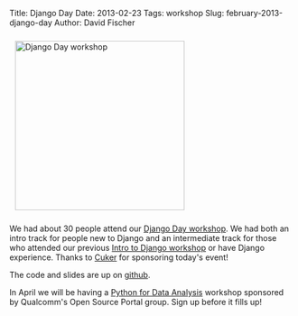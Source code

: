 Title: Django Day
Date: 2013-02-23
Tags: workshop
Slug: february-2013-django-day
Author: David Fischer

<a href="/static/images/2013-02-23_django-day.jpg">
  <img src="/static/images/2013-02-23_django-day.jpg" style="width: 300px; margin: 10px;" class="img-polaroid pull-right" alt="Django Day workshop" />
</a>

We had about 30 people attend our
[Django Day workshop](http://www.meetup.com/pythonsd/events/95751792/).
We had both an intro track for people new to Django and an intermediate
track for those who attended our previous
[Intro to Django workshop](http://www.meetup.com/pythonsd/events/83842622/)
or have Django experience. Thanks to
[Cuker](http://cukerinteractive.com) for sponsoring today's event!

The code and slides are up on
[github](https://github.com/pythonsd/learning-django).

In April we will be having a
[Python for Data Analysis](http://www.meetup.com/pythonsd/events/94234812/)
workshop sponsored by Qualcomm's Open Source Portal group. Sign up before
it fills up!

